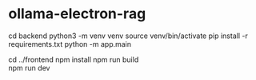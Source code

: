 # ollama-electron-rag

cd backend
python3 -m venv venv
source venv/bin/activate
pip install -r requirements.txt
python -m app.main

cd ../frontend
npm install
npm run build  
npm run dev
